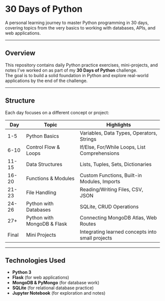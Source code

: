 # 30 Days of Python 

A personal learning journey to master Python programming in 30 days, covering topics from the very basics to working with databases, APIs, and web applications.

---

## Overview
This repository contains daily Python practice exercises, mini-projects, and notes I’ve worked on as part of my **30 Days of Python** challenge.  
The goal is to build a solid foundation in Python and explore real-world applications by the end of the challenge.

---

## Structure
Each day focuses on a different concept or project:

| Day | Topic | Highlights |
|-----|-------|------------|
| 1-5 | Python Basics | Variables, Data Types, Operators, Strings |
| 6-10 | Control Flow & Loops | If/Else, For/While Loops, List Comprehensions |
| 11-15 | Data Structures | Lists, Tuples, Sets, Dictionaries |
| 16-20 | Functions & Modules | Custom Functions, Built-in Modules, Imports |
| 21-23 | File Handling | Reading/Writing Files, CSV, JSON |
| 24-26 | Python with Databases | SQLite, CRUD Operations |
| 27+  | Python with MongoDB & Flask | Connecting MongoDB Atlas, Web Routes |
| Final | Mini Projects | Integrating learned concepts into small projects |

---

## Technologies Used
- **Python 3**
- **Flask** (for web applications)
- **MongoDB & PyMongo** (for database work)
- **SQLite** (for relational database practice)
- **Jupyter Notebook** (for exploration and notes)

